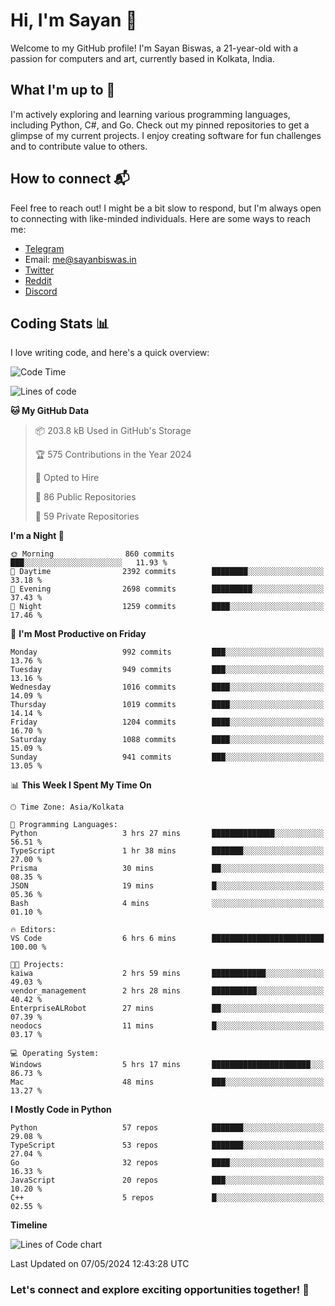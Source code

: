 # Hi, I'm Sayan 👋

Welcome to my GitHub profile! I'm Sayan Biswas, a 21-year-old with a passion for computers and art, currently based in Kolkata, India.

## What I'm up to 🚀

I'm actively exploring and learning various programming languages, including Python, C#, and Go. Check out my pinned repositories to get a glimpse of my current projects. I enjoy creating software for fun challenges and to contribute value to others.

## How to connect 📬

Feel free to reach out! I might be a bit slow to respond, but I'm always open to connecting with like-minded individuals. Here are some ways to reach me:

- [Telegram](https://t.me/dank_as_fuck)
- Email: [me@sayanbiswas.in](mailto:me@sayanbiswas.in)
- [Twitter](https://twitter.com/TheDankDel)
- [Reddit](https://www.reddit.com/user/dank_as_fuck_/)
- [Discord](https://discordapp.com/users/506536929152466945)

## Coding Stats 📊

I love writing code, and here's a quick overview:

<!--START_SECTION:waka-->
![Code Time](http://img.shields.io/badge/Code%20Time-1%2C604%20hrs%205%20mins-blue)

![Lines of code](https://img.shields.io/badge/From%20Hello%20World%20I%27ve%20Written-5.7%20million%20lines%20of%20code-blue)

**🐱 My GitHub Data** 

> 📦 203.8 kB Used in GitHub's Storage 
 > 
> 🏆 575 Contributions in the Year 2024
 > 
> 💼 Opted to Hire
 > 
> 📜 86 Public Repositories 
 > 
> 🔑 59 Private Repositories 
 > 
**I'm a Night 🦉** 

```text
🌞 Morning                860 commits         ███░░░░░░░░░░░░░░░░░░░░░░   11.93 % 
🌆 Daytime                2392 commits        ████████░░░░░░░░░░░░░░░░░   33.18 % 
🌃 Evening                2698 commits        █████████░░░░░░░░░░░░░░░░   37.43 % 
🌙 Night                  1259 commits        ████░░░░░░░░░░░░░░░░░░░░░   17.46 % 
```
📅 **I'm Most Productive on Friday** 

```text
Monday                   992 commits         ███░░░░░░░░░░░░░░░░░░░░░░   13.76 % 
Tuesday                  949 commits         ███░░░░░░░░░░░░░░░░░░░░░░   13.16 % 
Wednesday                1016 commits        ████░░░░░░░░░░░░░░░░░░░░░   14.09 % 
Thursday                 1019 commits        ████░░░░░░░░░░░░░░░░░░░░░   14.14 % 
Friday                   1204 commits        ████░░░░░░░░░░░░░░░░░░░░░   16.70 % 
Saturday                 1088 commits        ████░░░░░░░░░░░░░░░░░░░░░   15.09 % 
Sunday                   941 commits         ███░░░░░░░░░░░░░░░░░░░░░░   13.05 % 
```


📊 **This Week I Spent My Time On** 

```text
🕑︎ Time Zone: Asia/Kolkata

💬 Programming Languages: 
Python                   3 hrs 27 mins       ██████████████░░░░░░░░░░░   56.51 % 
TypeScript               1 hr 38 mins        ███████░░░░░░░░░░░░░░░░░░   27.00 % 
Prisma                   30 mins             ██░░░░░░░░░░░░░░░░░░░░░░░   08.35 % 
JSON                     19 mins             █░░░░░░░░░░░░░░░░░░░░░░░░   05.36 % 
Bash                     4 mins              ░░░░░░░░░░░░░░░░░░░░░░░░░   01.10 % 

🔥 Editors: 
VS Code                  6 hrs 6 mins        █████████████████████████   100.00 % 

🐱‍💻 Projects: 
kaiwa                    2 hrs 59 mins       ████████████░░░░░░░░░░░░░   49.03 % 
vendor_management        2 hrs 28 mins       ██████████░░░░░░░░░░░░░░░   40.42 % 
EnterpriseALRobot        27 mins             ██░░░░░░░░░░░░░░░░░░░░░░░   07.39 % 
neodocs                  11 mins             █░░░░░░░░░░░░░░░░░░░░░░░░   03.17 % 

💻 Operating System: 
Windows                  5 hrs 17 mins       ██████████████████████░░░   86.73 % 
Mac                      48 mins             ███░░░░░░░░░░░░░░░░░░░░░░   13.27 % 
```

**I Mostly Code in Python** 

```text
Python                   57 repos            ███████░░░░░░░░░░░░░░░░░░   29.08 % 
TypeScript               53 repos            ███████░░░░░░░░░░░░░░░░░░   27.04 % 
Go                       32 repos            ████░░░░░░░░░░░░░░░░░░░░░   16.33 % 
JavaScript               20 repos            ███░░░░░░░░░░░░░░░░░░░░░░   10.20 % 
C++                      5 repos             █░░░░░░░░░░░░░░░░░░░░░░░░   02.55 % 
```



**Timeline**

![Lines of Code chart](https://raw.githubusercontent.com/Dank-del/Dank-del/main/assets/bar_graph.png)


 Last Updated on 07/05/2024 12:43:28 UTC
<!--END_SECTION:waka-->

### Let's connect and explore exciting opportunities together! 🚀
